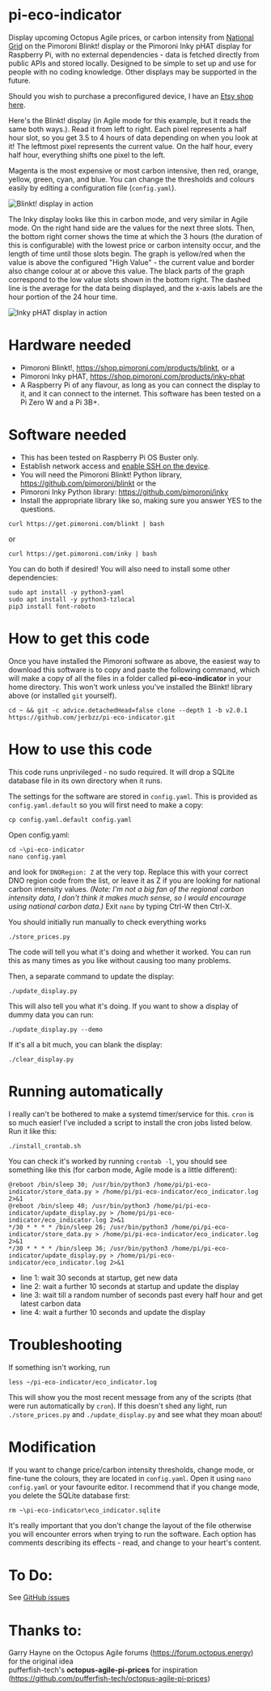 # pi-eco-indicator
Display upcoming Octopus Agile prices, or carbon intensity from [National Grid](https://carbonintensity.org.uk/) on the Pimoroni Blinkt! display or the Pimoroni Inky pHAT display for Raspberry Pi, with no external dependencies - data is fetched directly from public APIs and stored locally. Designed to be simple to set up and use for people with no coding knowledge. Other displays may be supported in the future.

Should you wish to purchase a preconfigured device, I have an [Etsy shop here](https://www.etsy.com/uk/shop/jerbzz).

Here's the Blinkt! display (in Agile mode for this example, but it reads the same both ways.). Read it from left to right. Each pixel represents a half hour slot, so you get 3.5 to 4 hours of data depending on when you look at it! The leftmost pixel represents the current value. On the half hour, every half hour, everything shifts one pixel to the left.

Magenta is the most expensive or most carbon intensive, then red, orange, yellow, green, cyan, and blue. You can change the thresholds and colours easily by editing a configuration file (`config.yaml`).

![Blinkt! display in action](https://raw.githubusercontent.com/jerbzz/agile-blinkt-indicator/main/images/DSC_5094.jpg)

The Inky display looks like this in carbon mode, and very similar in Agile mode. On the right hand side are the values for the next three slots. Then, the bottom right corner shows the time at which the 3 hours (the duration of this is configurable) with the lowest price or carbon intensity occur, and the length of time until those slots begin. The graph is yellow/red when the value is above the configured "High Value" - the current value and border also change colour at or above this value. The black parts of the graph correspond to the low value slots shown in the bottom right. The dashed line is the average for the data being displayed, and the x-axis labels are the hour portion of the 24 hour time.

![Inky pHAT display in action](https://raw.githubusercontent.com/jerbzz/pi-eco-indicator/main/images/unnamed.jpg)

# Hardware needed

- Pimoroni Blinkt!, https://shop.pimoroni.com/products/blinkt, or a
- Pimoroni Inky pHAT, https://shop.pimoroni.com/products/inky-phat
- A Raspberry Pi of any flavour, as long as you can connect the display to it, and it can connect to the internet. This software has been tested on a Pi Zero W and a Pi 3B+.

# Software needed

- This has been tested on Raspberry Pi OS Buster only.
- Establish network access and [enable SSH on the device](https://magpi.raspberrypi.org/articles/ssh-remote-control-raspberry-pi).
- You will need the Pimoroni Blinkt! Python library, https://github.com/pimoroni/blinkt or the
- Pimoroni Inky Python library: https://github.com/pimoroni/inky
- Install the appropriate library like so, making sure you answer YES to the questions.

```
curl https://get.pimoroni.com/blinkt | bash
```
or
```
curl https://get.pimoroni.com/inky | bash
```
You can do both if desired! You will also need to install some other dependencies:
```
sudo apt install -y python3-yaml
sudo apt install -y python3-tzlocal
pip3 install font-roboto
```
# How to get this code
Once you have installed the Pimoroni software as above, the easiest way to download this software is to copy and paste the following command, which will make a copy of all the files in a folder called **pi-eco-indicator** in your home directory. This won't work unless you've installed the Blinkt! library above (or installed `git` yourself).

```
cd ~ && git -c advice.detachedHead=false clone --depth 1 -b v2.0.1 https://github.com/jerbzz/pi-eco-indicator.git
```
# How to use this code

This code runs unprivileged - no sudo required. It will drop a SQLite database file in its own directory when it runs.

The settings for the software are stored in `config.yaml`. This is provided as `config.yaml.default` so you will first need to make a copy:

```
cp config.yaml.default config.yaml
```

Open config.yaml:
```
cd ~\pi-eco-indicator
nano config.yaml
```
and look for `DNORegion: Z` at the very top. Replace this with your correct DNO region code from the list, or leave it as Z if you are looking for national carbon intensity values. *(Note: I'm not a big fan of the regional carbon intensity data, I don't think it makes much sense, so I would encourage using national carbon data.)* Exit `nano` by typing Ctrl-W then Ctrl-X.

You should initially run manually to check everything works
```
./store_prices.py
```

The code will tell you what it's doing and whether it worked. You can run this as many times as you like without causing too many problems. 

Then, a separate command to update the display:

```
./update_display.py
```

This will also tell you what it's doing. If you want to show a display of dummy data you can run:

```
./update_display.py --demo
```

If it's all a bit much, you can blank the display:

```
./clear_display.py
```

# Running automatically
I really can't be bothered to make a systemd timer/service for this. `cron` is so much easier!
I've included a script to install the cron jobs listed below. Run it like this:
```
./install_crontab.sh
```
You can check it's worked by running `crontab -l`, you should see something like this (for carbon mode, Agile mode is a little different):
```
@reboot /bin/sleep 30; /usr/bin/python3 /home/pi/pi-eco-indicator/store_data.py > /home/pi/pi-eco-indicator/eco_indicator.log 2>&1
@reboot /bin/sleep 40; /usr/bin/python3 /home/pi/pi-eco-indicator/update_display.py > /home/pi/pi-eco-indicator/eco_indicator.log 2>&1
*/30 * * * * /bin/sleep 26; /usr/bin/python3 /home/pi/pi-eco-indicator/store_data.py > /home/pi/pi-eco-indicator/eco_indicator.log 2>&1
*/30 * * * * /bin/sleep 36; /usr/bin/python3 /home/pi/pi-eco-indicator/update_display.py > /home/pi/pi-eco-indicator/eco_indicator.log 2>&1
```
- line 1: wait 30 seconds at startup, get new data
- line 2: wait a further 10 seconds at startup and update the display
- line 3: wait till a random number of seconds past every half hour and get latest carbon data
- line 4: wait a further 10 seconds and update the display

# Troubleshooting

If something isn't working, run 
```
less ~/pi-eco-indicator/eco_indicator.log
```
This will show you the most recent message from any of the scripts (that were run automatically by `cron`). If this doesn't shed any light, run `./store_prices.py` and `./update_display.py` and see what they moan about!

# Modification

If you want to change price/carbon intensity thresholds, change mode, or fine-tune the colours, they are located in `config.yaml`. Open it using `nano config.yaml` or your favourite editor. I recommend that if you change mode, you delete the SQLite database first:

```
rm ~\pi-eco-indicator\eco_indicator.sqlite
```

It's really important that you don't change the layout of the file otherwise you will encounter errors when trying to run the software. Each option has comments describing its effects - read, and change to your heart's content.

# To Do:

See [GitHub issues](https://github.com/jerbzz/pi-eco-indicator/issues)

# Thanks to:

Garry Hayne on the Octopus Agile forums (https://forum.octopus.energy) for the original idea  
pufferfish-tech's **octopus-agile-pi-prices** for inspiration (https://github.com/pufferfish-tech/octopus-agile-pi-prices)

